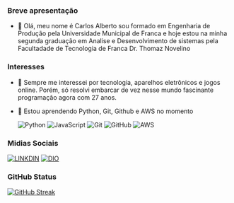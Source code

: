 ### Breve apresentação
- 👋 Olá, meu nome é Carlos Alberto sou formado em Engenharia de Produção pela Universidade Municipal de Franca e hoje estou na minha segunda graduação em Analise e Desenvolvimento de sistemas pela Facultadade de Tecnologia de Franca Dr. Thomaz Novelino
  
### Interesses
- 👀 Sempre me interessei por tecnologia, aparelhos eletrônicos e jogos online. Porém, só resolvi embarcar de vez nesse mundo fascinante programação agora com 27 anos.
- 🌱 Estou aprendendo Python, Git, Github e AWS no momento
  
  ![Python](https://img.shields.io/badge/Python-000?style=for-the-badge&logo=python)
  ![JavaScript](https://img.shields.io/badge/JavaScript-000?style=for-the-badge&logo=javascript)
  ![Git](https://img.shields.io/badge/Git-000?style=for-the-badge&logo=Git)
  ![GitHub](https://img.shields.io/badge/GitHub-000?style=for-the-badge&logo=GitHub)
  ![AWS](https://img.shields.io/badge/aws-000?style=for-the-badge&logo=aws)

### Midias Sociais
[![LINKDIN](https://img.shields.io/badge/Linkdin-blue)](https://www.linkedin.com/in/carlos-alberto-a444b4107/)
[![DIO](https://img.shields.io/badge/DIO-darkred)](https://web.dio.me/users/carlosalbertosn_10?tab=skills)

### GitHub Status
[![GitHub Streak](https://streak-stats.demolab.com/?user=Krathor23&theme==cobalt)](https://git.io/streak-stats)

